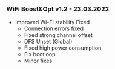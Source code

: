 ### WiFi Boost&Opt v1.2 - 23.03.2022

* Improved Wi-Fi stability Fixed
  * Connection errors fixed
  * Fixed strong channel offset
  * DFS Unset (Global)
  * Fixed high power consumption
  * Fix bootloop
  * Minor fixes

